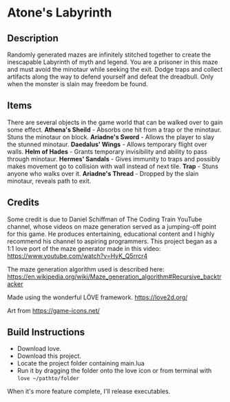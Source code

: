 # Atone's Labyrinth

## Description
Randomly generated mazes are infinitely stitched together to create the inescapable Labyrinth of myth and legend. You are a prisoner in this maze and must avoid the minotaur while seeking the exit. Dodge traps and collect artifacts along the way to defend yourself and defeat the dreadbull. Only when the monster is slain may freedom be found.

## Items
There are several objects in the game world that can be walked over to gain some effect.
**Athena's Sheild** - Absorbs one hit from a trap or the minotaur. Stuns the minotaur on block.
**Ariadne's Sword** - Allows the player to slay the stunned minotaur.
**Daedalus' Wings** - Allows temporary flight over walls.
**Helm of Hades** - Grants temporary invisibility and ability to pass through minotaur.
**Hermes' Sandals** - Gives immunity to traps and possibly makes movement go to collision with wall instead of next tile.
**Trap** - Stuns anyone who walks over it.
**Ariadne's Thread** - Dropped by the slain minotaur, reveals path to exit.

## Credits
Some credit is due to Daniel Schiffman of The Coding Train YouTube channel, whose videos on maze generation served as a jumping-off point for this game. He produces entertaining, educational content and I highly recommend his channel to aspiring programmers. This project began as a 1:1 love port of the maze generator made in this video: https://www.youtube.com/watch?v=HyK_Q5rrcr4

The maze generation algorithm used is described here: https://en.wikipedia.org/wiki/Maze_generation_algorithm#Recursive_backtracker

Made using the wonderful LÖVE framework. https://love2d.org/

Art from https://game-icons.net/

## Build Instructions
* Download love.
* Download this project.
* Locate the project folder containing main.lua
* Run it by dragging the folder onto the love icon or from terminal with `love ~/pathto/folder`

When it's more feature complete, I'll release executables.
